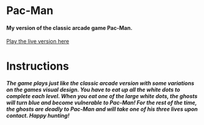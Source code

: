 # Pac-Man

#### My version of the classic arcade game Pac-Man.

[Play the live version here](www.madhavahansen.com/pacman)

# Instructions

##### The game plays just like the classic arcade version with some variations on the games visual design. You have to eat up all the white dots to complete each level. When you eat one of the large white dots, the ghosts will turn blue and become vulnerable to Pac-Man! For the rest of the time, the ghosts are deadly to Pac-Man and will take one of his three lives upon contact. Happy hunting!
